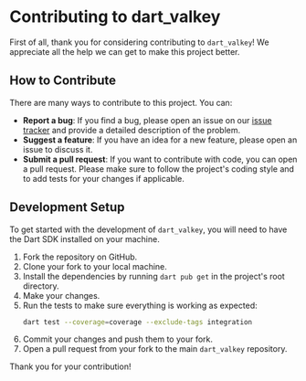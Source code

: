 # Contributing to dart_valkey

First of all, thank you for considering contributing to `dart_valkey`! We appreciate all the help we can get to make this project better.

## How to Contribute

There are many ways to contribute to this project. You can:

- **Report a bug**: If you find a bug, please open an issue on our [issue tracker](https://github.com/coolosos/dart-valkey/issues) and provide a detailed description of the problem.
- **Suggest a feature**: If you have an idea for a new feature, please open an issue to discuss it.
- **Submit a pull request**: If you want to contribute with code, you can open a pull request. Please make sure to follow the project's coding style and to add tests for your changes if applicable.

## Development Setup

To get started with the development of `dart_valkey`, you will need to have the Dart SDK installed on your machine.

1.  Fork the repository on GitHub.
2.  Clone your fork to your local machine.
3.  Install the dependencies by running `dart pub get` in the project's root directory.
4.  Make your changes.
5.  Run the tests to make sure everything is working as expected:
    ```sh
    dart test --coverage=coverage --exclude-tags integration
    ```
6.  Commit your changes and push them to your fork.
7.  Open a pull request from your fork to the main `dart_valkey` repository.

Thank you for your contribution!